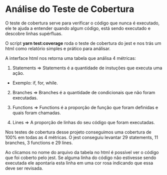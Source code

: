 # Análise do Teste de Cobertura

O teste de cobertura serve para verificar o código que nunca é executado, ele te ajuda a entender quando algum código, está sendo executado e descobre linhas supérfluas.

O script **yarn test:coverage** roda o teste de cobertura do jest e nos trás um html como relatório simples e prático para análisar.

A interface html nos retorna uma tabela que análisa 4 métricas:

1. Statements => Statements é a quantidade de instuções que executa uma ação.
- Exemplo: if, for, while.

2. Branches => Branches é a quantidade de condicionais que não foram executadas.

3. Functions => Functions é a proporção de função que foram definidas e quais foram chamadas.

4. Lines => A proporção de linhas do seu código que foram executadas.

Nos testes de cobertura desse projeto conseguimos uma cobertura de 100% em todas as 4 métricas. O jest conseguiu levantar 29 statements, 11 branches, 3 functions e 29 lines.

Ao clicamos no nome do arquivo da tabela no html é possível ver o código que foi coberto pelo jest. Se alguma linha do código não estivesse sendo executada ele apontaria esta linha em uma cor rosa indicando que essa deve ser revisada.
